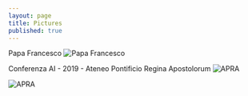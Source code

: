 ```yaml
---
layout: page
title: Pictures
published: true
---
```

Papa Francesco
![Papa Francesco]({{site.baseurl}}/img/pics/Papa-Francesco.jpg)

Conferenza AI - 2019 - Ateneo Pontificio Regina Apostolorum
![APRA]({{site.baseurl}}/img/pics/WhatsApp-Image-2019-11-30-at-08.59.231.jpeg)

![APRA]({{site.baseurl}}//WhatsApp-Image-2019-11-30-at-08.59.202.jpeg)

